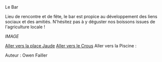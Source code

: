 Le Bar

Lieu de rencontre et de fête, le bar est propice au développement des liens sociaux et des amitiés.
N'hésitez pas à y déguster nos boissons issues de l'agriculture locale !


*IMAGE*

[Aller vers la place Jaude](walid_babaaissa_place_de_jaude.md)
[Aller vers le Crous](walid_babaaissa_crous.md)
Aller vers la Piscine :



Auteur : Owen Failler
